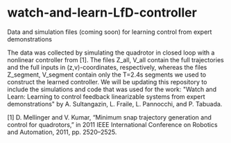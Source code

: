 # watch-and-learn-LfD-controller
Data and simulation files (coming soon) for learning control from expert demonstrations

The data was collected by simulating the quadrotor in closed loop with a nonlinear controller from [1]. The files Z_all, V_all contain the full trajectories and the full inputs in (z,v)-coordinates, respectively, whereas the files Z_segment, V_segment contain only the T=2.4s segments we used to construct the learned controller. We will be updating this repository to include the simulations and code that was used for the work: "Watch and Learn: Learning to control feedback linearizable systems from expert demonstrations" by A. Sultangazin, L. Fraile, L. Pannocchi, and P. Tabuada.

[1] D. Mellinger and V. Kumar, “Minimum snap trajectory generation
and control for quadrotors,” in 2011 IEEE International Conference
on Robotics and Automation, 2011, pp. 2520–2525.
